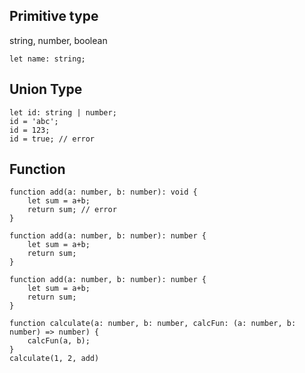 ## Primitive type

string, number, boolean

```
let name: string;
```

## Union Type
```
let id: string | number;
id = 'abc';
id = 123;
id = true; // error
```


## Function

```
function add(a: number, b: number): void {
    let sum = a+b;
    return sum; // error
}
```

```
function add(a: number, b: number): number {
    let sum = a+b;
    return sum;
}
```

```
function add(a: number, b: number): number {
    let sum = a+b;
    return sum;
}

function calculate(a: number, b: number, calcFun: (a: number, b: number) => number) {
    calcFun(a, b);
}
calculate(1, 2, add)
```

